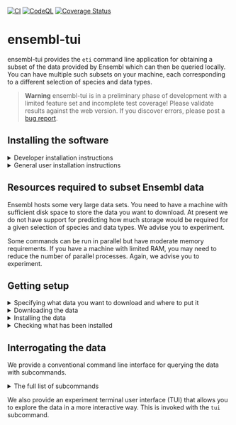 [![CI](https://github.com/cogent3/EnsemblLite/actions/workflows/testing_develop.yml/badge.svg)](https://github.com/cogent3/EnsemblLite/actions/workflows/testing_develop.yml)
[![CodeQL](https://github.com/cogent3/EnsemblLite/actions/workflows/codeql.yml/badge.svg)](https://github.com/cogent3/EnsemblLite/actions/workflows/codeql.yml)
[![Coverage Status](https://coveralls.io/repos/github/cogent3/EnsemblLite/badge.svg?branch=develop)](https://coveralls.io/github/cogent3/EnsemblLite?branch=develop)

# ensembl-tui

ensembl-tui provides the `eti` command line application for obtaining a subset of the data provided by Ensembl which can then be queried locally. You can have multiple such subsets on your machine, each corresponding to a different selection of species and data types.

> **Warning**
> ensembl-tui is in a preliminary phase of development with a limited feature set and incomplete test coverage! Please validate results against the web version. If you discover errors, please post a [bug report](https://github.com/cogent3/EnsemblLite/issues).

## Installing the software

<details>
  <summary>Developer installation instructions</summary>
  Fork the repo and clone your fork to your local machine. In the terminal, create either a python virtual environment or a new conda environment and activate it. In that virtual environment

  ```
  $ pip install flit
  ```

  Then do the flit version of a "developer install". (It is basically creating a symlink to the repos source directory.)

  ```
  $ flit install -s --python `which python`
  ```
</details>

<details>
  <summary>General user installation instructions</summary>

  We have not yet released on pypi. We will provide instructions here for a Docker based installation soon!
</details>

## Resources required to subset Ensembl data

Ensembl hosts some very large data sets. You need to have a machine with sufficient disk space to store the data you want to download. At present we do not have support for predicting how much storage would be required for a given selection of species and data types. We advise you to experiment.

Some commands can be run in parallel but have moderate memory requirements. If you have a machine with limited RAM, you may need to reduce the number of parallel processes. Again, we advise you to experiment.

## Getting setup

<details>
  <summary>Specifying what data you want to download and where to put it</summary>

  We use a plain text file to indicate the Ensembl domain, release and types of genomic data to download. Start by using the `exportrc` subcommand.

  <!-- [[[cog
  import cog
  from ensembl_tui import cli
  from click.testing import CliRunner
  runner = CliRunner()
  result = runner.invoke(cli.main, ["exportrc", "--help"])
  help = result.output.replace("Usage: main", "Usage: eti")
  cog.out(
      "```\n{}\n```".format(help)
  )
  ]]] -->
  ```
  Usage: eti exportrc [OPTIONS]

    exports sample config and species table to the nominated path

  Options:
    -o, --outpath PATH  Path to directory to export all rc contents.
    --help              Show this message and exit.

  ```
  <!-- [[[end]]] -->

  ```shell
  $ eti exportrc -o ~/Desktop/Outbox/ensembl_download
  ```
  This command creates a `ensembl_download` download directory and writes two plain text files into it:

  1. `species.tsv`: contains the Latin names, common names etc... of the species accessible at ensembl.org website.
  2. `sample.cfg`: a sample configuration file that you can edit to specify the data you want to download.

  The latter file includes comments on how to edit it in order to specify the genomic resources that you want.
</details>

<details>
  <summary>Downloading the data</summary>
  Downloads the data indicated in the config file to a local directory.

  <!-- [[[cog
  import cog
  from ensembl_tui import cli
  from click.testing import CliRunner
  runner = CliRunner()
  result = runner.invoke(cli.main, ["download", "--help"])
  help = result.output.replace("Usage: main", "Usage: eti")
  cog.out(
      "```\n{}\n```".format(help)
  )
  ]]] -->
  ```
  Usage: eti download [OPTIONS]

    download data from Ensembl's ftp site

  Options:
    -c, --configpath PATH  Path to config file specifying databases, (only species
                           or compara at present).
    -d, --debug            Maximum verbosity, and reduces number of downloads,
                           etc...
    -v, --verbose
    --help                 Show this message and exit.

  ```
  <!-- [[[end]]] -->

  For a config file named `config.cfg`, the download command would be:

  ```shell
  $ cd to/directory/with/config.cfg
  $ eti download -c config.cfg
  ```

  > **Note**
  > Downloads can be interrupted and resumed. The software deletes partially downloaded files.

The download creates a new `.cfg` file inside the download directory. This file is used by the `install` command.

</details>

<details>
  <summary>Installing the data</summary>
  
  <!-- [[[cog
  import cog
  from ensembl_tui import cli
  from click.testing import CliRunner
  runner = CliRunner()
  result = runner.invoke(cli.main, ["install", "--help"])
  help = result.output.replace("Usage: main", "Usage: eti")
  cog.out(
      "```\n{}\n```".format(help)
  )
  ]]] -->
  ```
  Usage: eti install [OPTIONS]

    create the local representations of the data

  Options:
    -d, --download PATH       Path to local download directory containing a cfg
                              file.
    -np, --num_procs INTEGER  Number of procs to use.  [default: 1]
    -f, --force_overwrite     Overwrite existing data.
    -v, --verbose
    --help                    Show this message and exit.

  ```
  <!-- [[[end]]] -->

The following command uses 2 CPUs and has been safe on systems with only 16GB of RAM for 10 primate genomes, including homology data and whole genome:

```shell
$ cd to/directory/with/downloaded_data
$ eti install -d downloaded_data -np 2
```

</details>

<details>
  <summary>Checking what has been installed</summary>
  
  <!-- [[[cog
  import cog
  from ensembl_tui import cli
  from click.testing import CliRunner
  runner = CliRunner()
  result = runner.invoke(cli.main, ["installed", "--help"])
  help = result.output.replace("Usage: main", "Usage: eti")
  cog.out(
      "```\n{}\n```".format(help)
  )
  ]]] -->
  ```
  Usage: eti installed [OPTIONS]

    show what is installed

  Options:
    -i, --installed TEXT  Path to root directory of an installation.  [required]
    --help                Show this message and exit.

  ```
  <!-- [[[end]]] -->

</details>

## Interrogating the data

We provide a conventional command line interface for querying the data with subcommands.

<details>
  <summary>The full list of subcommands</summary>

  You can get help on individual subcommands by running `eti <subcommand>` in the terminal.

  <!-- [[[cog
  import cog
  from ensembl_tui import cli
  from click.testing import CliRunner
  runner = CliRunner()
  result = runner.invoke(cli.main)
  help = result.output.replace("Usage: main", "Usage: eti")
  cog.out(
      "```\n{}\n```".format(help)
  )
  ]]] -->
  ```
  Usage: eti [OPTIONS] COMMAND [ARGS]...

    Tools for obtaining and interrogating subsets of https://ensembl.org genomic
    data.

  Options:
    --version  Show the version and exit.
    --help     Show this message and exit.

  Commands:
    alignments       export multiple alignments in fasta format for named genes
    download         download data from Ensembl's ftp site
    dump-genes       export meta-data table for genes from one species to...
    exportrc         exports sample config and species table to the nominated...
    homologs         exports CDS sequence data in fasta format for homology...
    install          create the local representations of the data
    installed        show what is installed
    species-summary  genome summary data for a species
    tui              Open Textual TUI.

  ```
  <!-- [[[end]]] -->

</details>

We also provide an experiment terminal user interface (TUI) that allows you to explore the data in a more interactive way. This is invoked with the `tui` subcommand.
